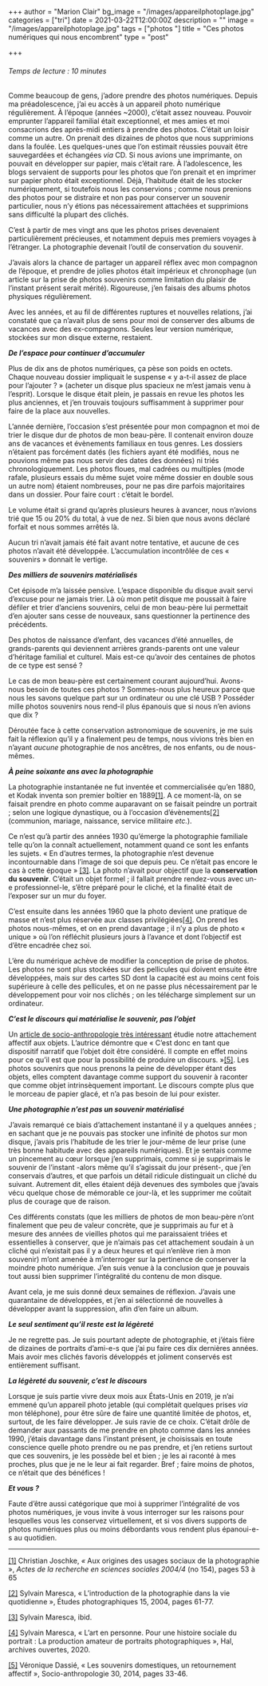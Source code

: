 +++
author = "Marion Clair"
bg_image = "/images/appareilphotoplage.jpg"
categories = ["tri"]
date = 2021-03-22T12:00:00Z
description = ""
image = "/images/appareilphotoplage.jpg"
tags = ["photos "]
title = "Ces photos numériques qui nous encombrent"
type = "post"

+++
###### Temps de lecture : 10 minutes

Comme beaucoup de gens, j’adore prendre des photos numériques. Depuis ma préadolescence, j’ai eu accès à un appareil photo numérique régulièrement. À l’époque (années \~2000), c’était assez nouveau. Pouvoir emprunter l’appareil familial était exceptionnel, et mes amies et moi consacrions des après-midi entiers à prendre des photos. C’était un loisir comme un autre. On prenait des dizaines de photos que nous supprimions dans la foulée. Les quelques-unes que l’on estimait réussies pouvait être sauvegardées et échangées _via_ CD. Si nous avions une imprimante, on pouvait en développer sur papier, mais c’était rare. À l’adolescence, les blogs servaient de supports pour les photos que l’on prenait et en imprimer sur papier photo était exceptionnel. Déjà, l’habitude était de les stocker numériquement, si toutefois nous les conservions ; comme nous prenions des photos pour se distraire et non pas pour conserver un souvenir particulier, nous n’y étions pas nécessairement attachées et supprimions sans difficulté la plupart des clichés.

C’est à partir de mes vingt ans que les photos prises devenaient particulièrement précieuses, et notamment depuis mes premiers voyages à l’étranger. La photographie devenait l’outil de conservation du souvenir.

J’avais alors la chance de partager un appareil réflex avec mon compagnon de l’époque, et prendre de jolies photos était impérieux et chronophage (un article sur la prise de photos souvenirs comme limitation du plaisir de l’instant présent serait mérité). Rigoureuse, j’en faisais des albums photos physiques régulièrement.

Avec les années, et au fil de différentes ruptures et nouvelles relations, j’ai constaté que ça n’avait plus de sens pour moi de conserver des albums de vacances avec des ex-compagnons. Seules leur version numérique, stockées sur mon disque externe, restaient.

**_De l’espace pour continuer d’accumuler_**

Plus de dix ans de photos numériques, ça pèse son poids en octets. Chaque nouveau dossier impliquait le suspense « y a-t-il assez de place pour l’ajouter ? » (acheter un disque plus spacieux ne m’est jamais venu à l’esprit). Lorsque le disque était plein, je passais en revue les photos les plus anciennes, et j’en trouvais toujours suffisamment à supprimer pour faire de la place aux nouvelles.

L’année dernière, l’occasion s’est présentée pour mon compagnon et moi de trier le disque dur de photos de mon beau-père. Il contenait environ douze ans de vacances et évènements familiaux en tous genres. Les dossiers n’étaient pas forcément datés (les fichiers ayant été modifiés, nous ne pouvions même pas nous servir des dates des données) ni triés chronologiquement. Les photos floues, mal cadrées ou multiples (mode rafale, plusieurs essais du même sujet voire même dossier en double sous un autre nom) étaient nombreuses, pour ne pas dire parfois majoritaires dans un dossier. Pour faire court : c’était le bordel.

Le volume était si grand qu’après plusieurs heures à avancer, nous n’avions trié que 15 ou 20% du total, à vue de nez. Si bien que nous avons déclaré forfait et nous sommes arrêtés là.

Aucun tri n’avait jamais été fait avant notre tentative, et aucune de ces photos n’avait été développée. L’accumulation incontrôlée de ces « souvenirs » donnait le vertige.

**_Des milliers de souvenirs matérialisés_**

Cet épisode m’a laissée pensive. L’espace disponible du disque avait servi d’excuse pour ne jamais trier. Là où mon petit disque me poussait à faire défiler et trier d’anciens souvenirs, celui de mon beau-père lui permettait d’en ajouter sans cesse de nouveaux, sans questionner la pertinence des précédents.

Des photos de naissance d’enfant, des vacances d’été annuelles, de grands-parents qui deviennent arrières grands-parents ont une valeur d’héritage familial et culturel. Mais est-ce qu’avoir des centaines de photos de ce type est sensé ?

Le cas de mon beau-père est certainement courant aujourd’hui. Avons-nous besoin de toutes ces photos ? Sommes-nous plus heureux parce que nous les savons quelque part sur un ordinateur ou une clé USB ? Posséder mille photos souvenirs nous rend-il plus épanouis que si nous n’en avions que dix ?

Déroutée face à cette conservation astronomique de souvenirs, je me suis fait la réflexion qu’il y a finalement peu de temps, nous vivions très bien en n’ayant _aucune_ photographie de nos ancêtres, de nos enfants, ou de nous-mêmes.

**_À peine soixante ans avec la photographie_**

La photographie instantanée ne fut inventée et commercialisée qu’en 1880, et Kodak inventa son premier boîtier en 1889[\[1\]](#_ftn1). A ce moment-là, on se faisait prendre en photo comme auparavant on se faisait peindre un portrait ; selon une logique dynastique, ou à l’occasion d’évènements[\[2\]](#_ftn2) (communion, mariage, naissance, service militaire _etc._).

Ce n’est qu’à partir des années 1930 qu’émerge la photographie familiale telle qu’on la connaît actuellement, notamment quand ce sont les enfants les sujets. « En d’autres termes, la photographie n’est devenue incontournable dans l’image de soi que depuis peu. Ce n’était pas encore le cas à cette époque » [\[3\]](#_ftn3). La photo n’avait pour objectif que la **conservation du souvenir**. C’était un objet formel ; il fallait prendre rendez-vous avec un-e professionnel-le, s’être préparé pour le cliché, et la finalité était de l’exposer sur un mur du foyer.

C’est ensuite dans les années 1960 que la photo devient une pratique de masse et n’est plus réservée aux classes privilégiées[\[4\]](#_ftn4). On prend les photos nous-mêmes, et on en prend davantage ; il n’y a plus de photo « unique » où l’on réfléchit plusieurs jours à l’avance et dont l’objectif est d’être encadrée chez soi.

L’ère du numérique achève de modifier la conception de prise de photos. Les photos ne sont plus stockées sur des pellicules qui doivent ensuite être développées, mais sur des cartes SD dont la capacité est au moins cent fois supérieure à celle des pellicules, et on ne passe plus nécessairement par le développement pour voir nos clichés ; on les télécharge simplement sur un ordinateur.

**_C’est le discours qui matérialise le souvenir, pas l’objet_**

Un [article de socio-anthropologie très intéressant](https://journals.openedition.org/socio-anthropologie/1797) étudie notre attachement affectif aux objets. L’autrice démontre que « C’est donc en tant que dispositif narratif que l’objet doit être considéré. Il compte en effet moins pour ce qu’il est que pour la possibilité de produire un discours. »[\[5\]](#_ftn5). Les photos souvenirs que nous prenons la peine de développer étant des objets, elles comptent davantage comme support du souvenir à raconter que comme objet intrinsèquement important. Le discours compte plus que le morceau de papier glacé, et n’a pas besoin de lui pour exister.

**_Une photographie n’est pas un souvenir matérialisé_**

J’avais remarqué ce biais d’attachement instantané il y a quelques années ; en sachant que je ne pouvais pas stocker une infinité de photos sur mon disque, j’avais pris l’habitude de les trier le jour-même de leur prise (une très bonne habitude avec des appareils numériques). Et je sentais comme un pincement au cœur lorsque j’en supprimais, comme si je supprimais le souvenir de l’instant -alors même qu’il s’agissait du jour présent-, que j’en conservais d’autres, et que parfois un détail ridicule distinguait un cliché du suivant. Autrement dit, elles étaient déjà devenues des symboles que j’avais vécu quelque chose de mémorable ce jour-là, et les supprimer me coûtait plus de courage que de raison.

Ces différents constats (que les milliers de photos de mon beau-père n’ont finalement que peu de valeur concrète, que je supprimais au fur et à mesure des années de vieilles photos qui me paraissaient triées et essentielles à conserver, que je n’aimais pas cet attachement soudain à un cliché qui n’existait pas il y a deux heures et qui n’enlève rien à mon souvenir) m’ont amenée à m’interroger sur la pertinence de conserver la moindre photo numérique. J’en suis venue à la conclusion que je pouvais tout aussi bien supprimer l’intégralité du contenu de mon disque.

Avant cela, je me suis donné deux semaines de réflexion. J’avais une quarantaine de développées, et j’en ai sélectionné de nouvelles à développer avant la suppression, afin d’en faire un album.

**_Le seul sentiment qu’il reste est la légèreté_**

Je ne regrette pas. Je suis pourtant adepte de photographie, et j’étais fière de dizaines de portraits d’ami-e-s que j’ai pu faire ces dix dernières années. Mais avoir mes clichés favoris développés et joliment conservés est entièrement suffisant.

**_La légèreté du souvenir, c’est le discours_**

Lorsque je suis partie vivre deux mois aux États-Unis en 2019, je n’ai emmené qu’un appareil photo jetable (qui complétait quelques prises _via_ mon téléphone), pour être sûre de faire une quantité limitée de photos, et, surtout, de les faire développer. Je suis ravie de ce choix. C’était drôle de demander aux passants de me prendre en photo comme dans les années 1990, j’étais davantage dans l’instant présent, je choisissais en toute conscience quelle photo prendre ou ne pas prendre, et j’en retiens surtout que ces souvenirs, je les possède bel et bien ; je les ai raconté à mes proches, plus que je ne le leur ai fait regarder. Bref ; faire moins de photos, ce n’était que des bénéfices !

**_Et vous ?_**

Faute d’être aussi catégorique que moi à supprimer l’intégralité de vos photos numériques, je vous invite à vous interroger sur les raisons pour lesquelles vous les conservez virtuellement, et si vos divers supports de photos numériques plus ou moins débordants vous rendent plus épanoui-e-s au quotidien.

***

[\[1\]](#_ftnref1) Christian Joschke, _«_ Aux origines des usages sociaux de la photographie », _Actes de la recherche en sciences sociales 2004/4_ (no 154), pages 53 à 65

[\[2\]](#_ftnref2) Sylvain Maresca, « L’introduction de la photographie dans la vie quotidienne », Études photographiques 15, 2004, pages 61-77.

[\[3\]](#_ftnref3) Sylvain Maresca, ibid.

[\[4\]](#_ftnref4) Sylvain Maresca, « L’art en personne. Pour une histoire sociale du portrait : La production amateur de portraits photographiques », Hal, archives ouvertes, 2020.

[\[5\]](#_ftnref5) Véronique Dassié, « Les souvenirs domestiques, un retournement affectif », Socio-anthropologie 30, 2014, pages 33-46.